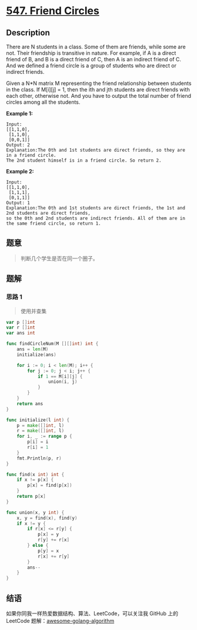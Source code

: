 # [547. Friend Circles][title]

## Description

There are N students in a class. Some of them are friends, while some are not. Their friendship is transitive in nature. For example, if A is a direct friend of B, and B is a direct friend of C, then A is an indirect friend of C. And we defined a friend circle is a group of students who are direct or indirect friends.

Given a N*N matrix M representing the friend relationship between students in the class. If M[i][j] = 1, then the ith and jth students are direct friends with each other, otherwise not. And you have to output the total number of friend circles among all the students.

**Example 1:**
```
Input: 
[[1,1,0],
 [1,1,0],
 [0,0,1]]
Output: 2
Explanation:The 0th and 1st students are direct friends, so they are in a friend circle. 
The 2nd student himself is in a friend circle. So return 2.
```

**Example 2:**
```
Input: 
[[1,1,0],
 [1,1,1],
 [0,1,1]]
Output: 1
Explanation:The 0th and 1st students are direct friends, the 1st and 2nd students are direct friends, 
so the 0th and 2nd students are indirect friends. All of them are in the same friend circle, so return 1.
```

## 题意
> 判断几个学生是否在同一个圈子。

## 题解

### 思路 1
> 使用并查集

```go
var p []int
var r []int
var ans int

func findCircleNum(M [][]int) int {
    ans = len(M)
    initialize(ans)

    for i := 0; i < len(M); i++ {
        for j := 0; j < i; j++ {
            if 1 == M[i][j] {
                union(i, j)
            }
        }
    }
    return ans
}

func initialize(l int) {
    p = make([]int, l)
    r = make([]int, l)
    for i, _ := range p {
        p[i] = i
        r[i] = 1
    }
    fmt.Println(p, r)
}

func find(x int) int {
    if x != p[x] {
        p[x] = find(p[x])
    }
    return p[x]
}

func union(x, y int) {
    x, y = find(x), find(y)
    if x != y {
        if r[x] <= r[y] {
            p[x] = y
            r[y] += r[x]
        } else {
            p[y] = x
            r[x] += r[y]
        }
        ans--
    }
}
```

## 结语

如果你同我一样热爱数据结构、算法、LeetCode，可以关注我 GitHub 上的 LeetCode 题解：[awesome-golang-algorithm][me]

[title]: https://leetcode.com/problems/friend-circles/description/
[me]: https://github.com/Golang-Solutions/awesome-golang-algorithm
